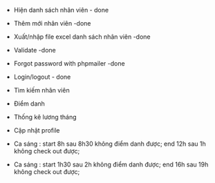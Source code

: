 - Hiện danh sách nhân viên - done
- Thêm mới nhân viên -done
- Xuất/nhập file excel danh sách nhân viên -done
- Validate -done
- Forgot password with phpmailer -done
- Login/logout - done
- Tìm kiếm nhân viên
- Điểm danh
- Thống kê lương tháng
- Cập nhật profile

- Ca sáng : start 8h sau 8h30 không điểm danh được;
  end 12h sau 1h không check out được;

- Ca sáng : start 1h30 sau 2h không điểm danh được;
  end 16h sau 19h không check out được;
